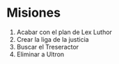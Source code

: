 # Misiones

1. Acabar con el plan de Lex Luthor
2. Crear la liga de la justicia
3. Buscar el Treseractor
4. Eliminar a Ultron
 
